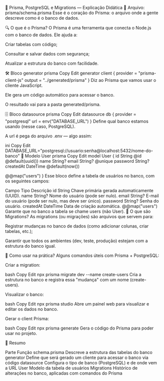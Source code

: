 📁 Prisma, PostgreSQL e Migrations — Explicação Didática
📄 Arquivo: prisma/schema.prisma
Esse é o coração do Prisma: o arquivo onde a gente descreve como é o banco de dados.

🔍 O que é o Prisma?
O Prisma é uma ferramenta que conecta o Node.js com o banco de dados. Ele ajuda a:

Criar tabelas com código;

Consultar e salvar dados com segurança;

Atualizar a estrutura do banco com facilidade.

🛠 Bloco generator
prisma
Copy
Edit
generator client {
  provider = "prisma-client-js"
  output   = "../generated/prisma"
}
Diz ao Prisma que vamos usar o cliente JavaScript.

Ele gera um código automático para acessar o banco.

O resultado vai para a pasta generated/prisma.

🗄 Bloco datasource
prisma
Copy
Edit
datasource db {
  provider = "postgresql"
  url      = env("DATABASE_URL")
}
Define qual banco estamos usando (nesse caso, PostgreSQL).

A url é pega do arquivo .env — algo assim:

ini
Copy
Edit
DATABASE_URL="postgresql://usuario:senha@localhost:5432/nome-do-banco"
🧩 Modelo User
prisma
Copy
Edit
model User {
  id        String   @id @default(uuid())
  name      String?
  email     String?  @unique
  password  String?
  createdAt DateTime @default(now())

  @@map("users")
}
Esse bloco define a tabela de usuários no banco, com os seguintes campos:


Campo	Tipo	Descrição
id	String	Chave primária gerada automaticamente (UUID).
name	String?	Nome do usuário (pode ser nulo).
email	String?	E-mail do usuário (pode ser nulo, mas deve ser único).
password	String?	Senha do usuário.
createdAt	DateTime	Data de criação automática.
@@map("users")		Garante que no banco a tabela se chame users (não User).
🔄 O que são Migrations?
As migrations (ou migrações) são arquivos que servem para:

Registrar mudanças no banco de dados (como adicionar colunas, criar tabelas, etc.);

Garantir que todos os ambientes (dev, teste, produção) estejam com a estrutura do banco igual.

🧪 Como usar na prática?
Alguns comandos úteis com Prisma + PostgreSQL:

Criar a migration:

bash
Copy
Edit
npx prisma migrate dev --name create-users
Cria a estrutura no banco e registra essa "mudança" com um nome (create-users).

Visualizar o banco:

bash
Copy
Edit
npx prisma studio
Abre um painel web para visualizar e editar os dados no banco.

Gerar o client Prisma:

bash
Copy
Edit
npx prisma generate
Gera o código do Prisma para poder usar no projeto.

📌 Resumo

Parte	Função
schema.prisma	Descreve a estrutura das tabelas do banco
generator	Define que será gerado um cliente para acessar o banco via código
datasource	Configura o tipo de banco (PostgreSQL) e de onde vem a URL
User	Modelo da tabela de usuários
Migrations	Histórico de alterações no banco, aplicadas com comandos do Prisma